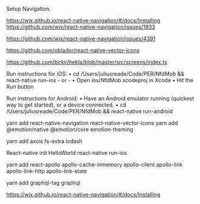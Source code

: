 

Setup Navigation.

https://wix.github.io/react-native-navigation/#/docs/Installing
https://github.com/wix/react-native-navigation/issues/1933

https://github.com/wix/react-native-navigation/issues/4391

https://github.com/oblador/react-native-vector-icons

https://github.com/birkir/hekla/blob/master/src/screens/index.ts

  Run instructions for iOS:
    • cd /Users/juliusreade/Code/PER/NfdMob && react-native run-ios
    - or -
    • Open ios/NfdMob.xcodeproj in Xcode
    • Hit the Run button

  Run instructions for Android:
    • Have an Android emulator running (quickest way to get started), or a device connected.
    • cd /Users/juliusreade/Code/PER/NfdMob && react-native run-android


yarn add react-native-navigation react-native-vector-icons
yarn add @emotion/native @emotion/core emotion-theming

yarn add axois fs-extra lodash

React-native init HelloWorld
react-native run-ios

yarn add react-apollo apollo-cache-inmemory apollo-client apollo-link apollo-link-http apollo-link-state

yarn add graphql-tag graphql

https://wix.github.io/react-native-navigation/#/docs/Installing
